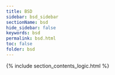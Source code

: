 ```yaml
---
title: BSD
sidebar: bsd_sidebar
sectionName: bsd
hide_sidebar: false
keywords: bsd
permalink: bsd.html
toc: false
folder: bsd
---
```


{% include section_contents_logic.html %}
